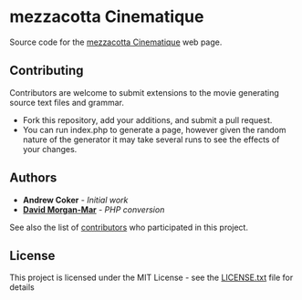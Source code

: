 # mezzacotta Cinematique

Source code for the [mezzacotta Cinematique](http://www.mezzacotta.net/cinematique/) web page.

## Contributing

Contributors are welcome to submit extensions to the movie generating source text files and grammar.

* Fork this repository, add your additions, and submit a pull request.
* You can run index.php to generate a page, however given the random nature of the generator it may take several runs to see the effects of your changes.

## Authors

* **Andrew Coker** - *Initial work*
* **[David Morgan-Mar](https://github.com/dmmaus)** - *PHP conversion*

See also the list of [contributors](https://github.com/dmmaus/mezzacotta-cinematique/contributors) who participated in this project.

## License

This project is licensed under the MIT License - see the [LICENSE.txt](LICENSE.txt) file for details
